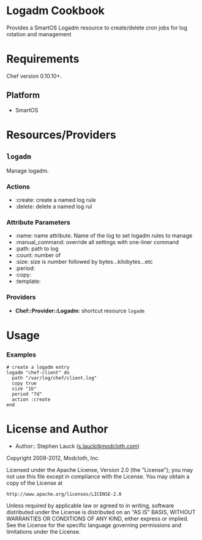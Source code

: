 Logadm Cookbook
=================
Provides a SmartOS Logadm resource to create/delete cron jobs for 
log rotation and management

Requirements
============

Chef version 0.10.10+.

Platform
--------

* SmartOS

Resources/Providers
===================

`logadm`
----------

Manage logadm.

### Actions

- :create: create a named log rule
- :delete: delete a named log rul

### Attribute Parameters

- :name: name attribute. Name of the log to set logadm rules to manage
- :manual_command: override all settings with one-liner command
- :path: path to log
- :count: number of 
- :size: size is number followed by bytes...kilobytes...etc
- :period:
- :copy:
- :template:

### Providers

- **Chef::Provider::Logadm**: shortcut resource `logadm`


Usage
=====

### Examples

    # create a logadm entry
    logadm "chef-client" do
      path "/var/log/chef/client.log"
      copy true
      size "1b"
      period "7d"
      action :create  
    end


License and Author
==================

- Author:: Stephen Lauck (<s.lauck@modcloth.com>)

Copyright 2009-2012, Modcloth, Inc.

Licensed under the Apache License, Version 2.0 (the "License");
you may not use this file except in compliance with the License.
You may obtain a copy of the License at

    http://www.apache.org/licenses/LICENSE-2.0

Unless required by applicable law or agreed to in writing, software
distributed under the License is distributed on an "AS IS" BASIS,
WITHOUT WARRANTIES OR CONDITIONS OF ANY KIND, either express or implied.
See the License for the specific language governing permissions and
limitations under the License.
